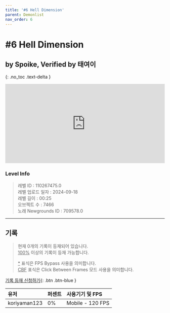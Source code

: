 ```yaml
---   
title: '#6 Hell Dimension'   
parent: Demonlist   
nav_order: 6   
---
```

# #6 Hell Dimension   
## by Spoike, Verified by 태여이   
{: .no_toc .text-delta }   
<p>
<iframe allow="accelerometer; autoplay; clipboard-write; encrypted-media; gyroscope; picture-in-picture" allowfullscreen="true" frameborder="0" height="250px" src="https://www.youtube.com/embed/xOszUkXTTbQ" width="100%"></iframe>
</p>

### Level Info
> 레벨 ID : 110267475.0   
> 레벨 업로드 일자 : 2024-09-18   
> 레벨 길이 : 00:25   
> 오브젝트 수 : 7466   
> 노래 Newgrounds ID : 709578.0   




---

## 기록   

> 현재 0개의 기록이 등재되어 있습니다.  
> <U>100%</U> 이상의 기록이 등재 가능합니다. 
>    
> <U>*</U> 표식은 FPS Bypass 사용을 의미합니다.   
> <U>CBF</U>  표식은 Click Between Frames 모드 사용을 의미합니다.   

[기록 등재 신청하기](https://gmdquackforum.site/submit.html){: .btn .btn-blue }   

| 유저         | 퍼센트             | 사용기기 및 FPS |   
|:-------------|:------------------|:---------------|   
| koriyaman123  | 0%               | Mobile - 120 FPS |   
